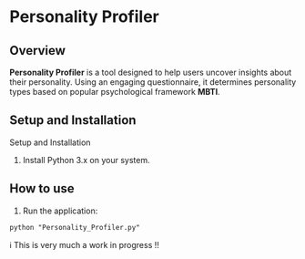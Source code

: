 # Personality Profiler
## Overview
**Personality Profiler** is a tool designed to help users uncover insights about their personality. Using an engaging questionnaire, it determines personality types based on popular psychological framework **MBTI**.

## Setup and Installation
Setup and Installation
1. Install Python 3.x on your system.

## How to use
1. Run the application:
```
python "Personality_Profiler.py"
```

ℹ️ This is very much a work in progress !!
